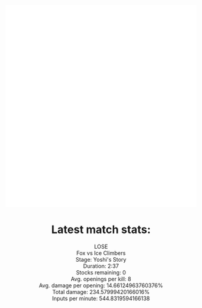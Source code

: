 <div align="center">
    <img src="https://github.com/nachoverdon/nachoverdon/blob/master/profile.svg" width="838" height="530"/>
    <!--START_SECTION:slippi_stats-->
<div>
<h1>Latest match stats:</h1>
<p>
<span style="#f55">LOSE</span>
<br>
<span>Fox vs Ice Climbers</span>
<br>
<span>Stage: Yoshi's Story</span>
<br>
<span>Duration: 2:37</span>
<br>
<span>Stocks remaining: 0</span>
<br>
<span>Avg. openings per kill: 8</span>
<br>
<span>Avg. damage per opening: 14.66124963760376%</span>
<br>
<span>Total damage: 234.57999420166016%</span>
<br>
<span>Inputs per minute: 544.8319594166138</span>
<br>
</p>
</div>
<!--END_SECTION:slippi_stats-->
            
            
</div>
